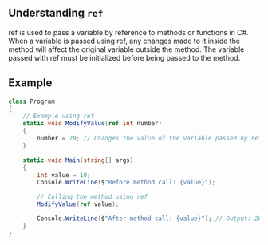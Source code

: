 ## Understanding `ref`

ref is used to pass a variable by reference to methods or functions in C#.
When a variable is passed using ref, any changes made to it inside the method will affect the original variable outside the method.
The variable passed with ref must be initialized before being passed to the method.

## Example

```csharp
class Program
{
    // Example using ref
    static void ModifyValue(ref int number)
    {
        number = 20; // Changes the value of the variable passed by reference
    }

    static void Main(string[] args)
    {
        int value = 10;
        Console.WriteLine($"Before method call: {value}");

        // Calling the method using ref
        ModifyValue(ref value);

        Console.WriteLine($"After method call: {value}"); // Output: 20
    }
}
```
